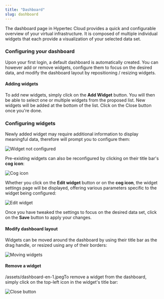 ```yaml
---
title: "Dashboard"
slug: dashboard
---
```



The dashboard page in Hypertec Cloud provides a quick and configurable overview of your virtual infrastructure. It is composed of multiple individual widgets that each provide a visualization of your selected data set.

### Configuring your dashboard

Upon your first login, a default dashboard is automatically created. You can however add or remove widgets, configure them to focus on the desired data, and modify the dashboard layout by repositioning / resizing widgets.

#### Adding widgets

To add new widgets, simply click on the **Add Widget** button. You will then be able to select one or multiple widgets from the proposed list. New widgets will be added at the bottom of the list. Click on the Close button once you're done.

### Configuring widgets

Newly added widget may require additional information to display meaningful data, therefore will prompt you to configure them:

![Widget not configured](/assets/dashboard-en-1.jpeg)

Pre-existing widgets can also be reconfigured by clicking on their title bar's **cog icon**:

![Cog icon](/assets/dashboard-en-2.jpeg)

Whether you click on the **Edit widget** button or on the **cog icon**, the widget settings page will be displayed, offering various parameters specific to the widget being configured:

![Edit widget](/assets/dashboard-en-3.jpeg)

Once you have tweaked the settings to focus on the desired data set, click on the **Save** button to apply your changes.

#### Modify dashboard layout

Widgets can be moved around the dashboard by using their title bar as the drag handle, or resized using any of their borders:

![Moving widgets](/assets/dashboard-en-4.gif)

#### Remove a widget

/assets/dashboard-en-1.jpegTo remove a widget from the dashboard, simply click on the top-left icon in the widget's title bar:

![Close button](/assets/dashboard-en-5.jpeg)

